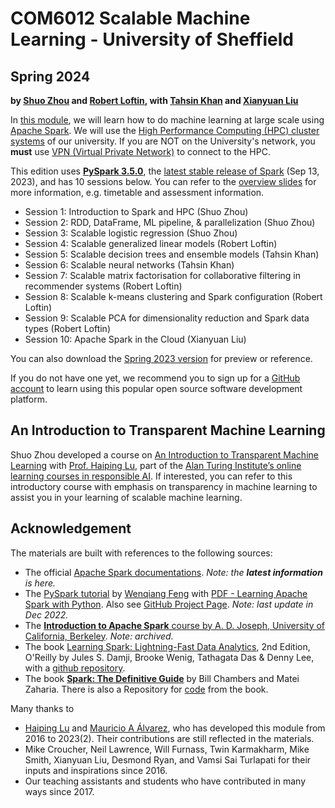 # COM6012 Scalable Machine Learning - University of Sheffield

## Spring 2024

**by [Shuo Zhou](https://shuo-zhou.github.io/) and [Robert Loftin](https://www.robert-loftin.net/), with [Tahsin Khan](https://www.sheffield.ac.uk/dcs/people/academic/tahsinur-khan) and [Xianyuan Liu](https://xianyuanliu.github.io/)**

In [this module](http://www.dcs.shef.ac.uk/intranet/teaching/public/modules/msc/com6012.html), we will learn how to do machine learning at large scale using [Apache Spark](https://spark.apache.org/).
We will use the [High Performance Computing (HPC) cluster systems](https://docs.hpc.shef.ac.uk/en/latest/hpc/index.html) of our university. If you are NOT on the University's network, you **must** use [VPN (Virtual Private Network)](https://www.sheffield.ac.uk/it-services/vpn) to connect to the HPC.

This edition uses [**PySpark 3.5.0**](https://spark.apache.org/docs/3.5.0/api/python/index.html), the [latest stable release of Spark](https://spark.apache.org/releases/spark-release-3-5-0.html) (Sep 13, 2023), and has 10 sessions below. You can refer to the [overview slides](https://github.com/COM6012/ScalableML/blob/master/Slides/Overview-COM6012-2024.pdf) for more information, e.g. timetable and assessment information.

* Session 1: Introduction to Spark and HPC (Shuo Zhou)
* Session 2: RDD, DataFrame, ML pipeline, & parallelization (Shuo Zhou)
* Session 3: Scalable logistic regression (Shuo Zhou)
* Session 4: Scalable generalized linear models (Robert Loftin)
* Session 5: Scalable decision trees and ensemble models (Tahsin Khan)
* Session 6: Scalable neural networks (Tahsin Khan)
* Session 7: Scalable matrix factorisation for collaborative filtering in recommender systems (Robert Loftin)
* Session 8: Scalable k-means clustering and Spark configuration (Robert Loftin)
* Session 9: Scalable PCA for dimensionality reduction and Spark data types (Robert Loftin)
* Session 10: Apache Spark in the Cloud (Xianyuan Liu)

You can also download the [Spring 2023 version](https://github.com/COM6012/ScalableML/tree/2023-legacy) for preview or reference.

If you do not have one yet, we recommend you to sign up for a [GitHub account](https://github.com/join) to learn using this popular open source software development platform.

## An Introduction to Transparent Machine Learning

Shuo Zhou developed a course on [An Introduction to Transparent Machine Learning](https://pykale.github.io/transparentML/) with [Prof. Haiping Lu](https://haipinglu.github.io/), part of the [Alan Turing Institute’s online learning courses in responsible AI](https://www.turing.ac.uk/funding-call-online-learning-courses-responsible-ai). If interested, you can refer to this introductory course with emphasis on transparency in machine learning to assist you in your learning of scalable machine learning.

## Acknowledgement

The materials are built with references to the following sources:

* The official [Apache Spark documentations](https://spark.apache.org/). *Note: the **latest information** is here.*
* The [PySpark tutorial](https://runawayhorse001.github.io/LearningApacheSpark/) by [Wenqiang Feng](https://www.linkedin.com/in/wenqiang-feng-ph-d-51a93742/) with [PDF - Learning Apache Spark with Python](https://runawayhorse001.github.io/LearningApacheSpark/pyspark.pdf). Also see [GitHub Project Page](https://github.com/runawayhorse001/LearningApacheSpark). *Note: last update in Dec 2022.*
* The [**Introduction to Apache Spark** course by A. D. Joseph, University of California, Berkeley](https://www.mooc-list.com/course/introduction-apache-spark-edx). *Note: archived.*
* The book [Learning Spark: Lightning-Fast Data Analytics](https://www.oreilly.com/library/view/learning-spark-2nd/9781492050032/), 2nd Edition, O'Reilly by Jules S. Damji, Brooke Wenig, Tathagata Das & Denny Lee, with a [github repository](https://github.com/databricks/LearningSparkV2).
* The book [**Spark: The Definitive Guide**](https://books.google.co.uk/books/about/Spark.html?id=urjpAQAACAAJ&redir_esc=y) by Bill Chambers and Matei Zaharia. There is also a Repository for [code](https://github.com/databricks/Spark-The-Definitive-Guide) from the book.

Many thanks to

* [Haiping Lu](https://haipinglu.github.io/) and [Mauricio A Álvarez](https://maalvarezl.github.io/), who has developed this module from 2016 to 2023(2). Their contributions are still reflected in the materials.
* Mike Croucher, Neil Lawrence, Will Furnass, Twin Karmakharm, Mike Smith, Xianyuan Liu, Desmond Ryan, and Vamsi Sai Turlapati for their inputs and inspirations since 2016.
* Our teaching assistants and students who have contributed in many ways since 2017.
